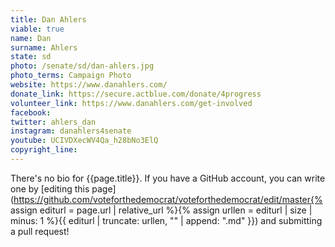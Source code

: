 ```yaml
---
title: Dan Ahlers
viable: true
name: Dan
surname: Ahlers
state: sd
photo: /senate/sd/dan-ahlers.jpg
photo_terms: Campaign Photo
website: https://www.danahlers.com/
donate_link: https://secure.actblue.com/donate/4progress
volunteer_link: https://www.danahlers.com/get-involved
facebook: 
twitter: ahlers_dan
instagram: danahlers4senate
youtube: UCIVDXecWV4Qa_h28bNo3ElQ
copyright_line: 
---
```

There's no bio for {{page.title}}. If you have a GitHub account, you can write one by [editing this page](https://github.com/voteforthedemocrat/voteforthedemocrat/edit/master{% assign editurl = page.url | relative_url %}{% assign urllen = editurl | size | minus: 1 %}{{ editurl | truncate: urllen, "" | append: ".md" }}) and submitting a pull request!